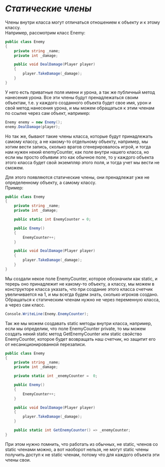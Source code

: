 # *Статические члены*

Члены внутри класса могут отличаться отношением к объекту и к этому классу.  
Например, рассмотрим класс Enemy:
```cs
public class Enemy
{
    private string _name;
    private int _damage;

    public void DealDamage(Player player)
    {
        player.TakeDamage(_damage);
    }
}
```

У него есть приватные поля имени и урона, а так же публичный метод нанесения урона. Все эти члены будут пренадлежаться своим объектам, т.е. у каждого созданного объекта будет свое имя, урон и свой метод нанесения урона, и мы можем обращаться к этим членам по ссылке через сам объект, например:
```cs
Enemy enemy = new Enemy();
enemy.DealDamage(player);
```

Но так же, бывают такие члены класса, которые будут принадлежать самому классу, а не какому-то отдельному объекту, например, мы хотим вести запись, сколько врагов сгенерировалось игрой, и тогда нам нужен некий enemyCounter, как поле внутри нашего класса, но если мы просто объявим это как обычное поле, то у каждого объекта этого класса будет свой экземпляр этого поля, и тогда учет мы вести не сможем.

Для этого появляются статические члены, они пренадлежат уже не определенному объекту, а самому классу.  
Пример:
```cs
public class Enemy
{
    private string _name;
    private int _damage;

    public static int EnemyCounter = 0;

    public Enemy()
    {
        EnemyCounter++;
    }

    public void DealDamage(Player player)
    {
        player.TakeDamage(_damage);
    }
}
```
Мы создали некое поле EnemyCounter, которое обозначили как static, и терерь оно принадлежит не какому-то объекту, а классу, мы можем в конструкторе класса указать, что при создание этого класса счетчик увеличивается на 1, и мы всегда будем знать, сколько игроков создано. Обращаться к статическим членам нужно не через переменную класса, а через сам класс.
```cs
Console.WriteLine(Enemy.EnemyCounter);
```
Так же мы можем создавать static методы внутри класса, например, если мы определим, что поле EnemyCounter private, то мы можем создать некий static метод GetEnemyCounter или static свойство EnemyCounter, которое будет возвращать наш счетчик, но защитит его от несанкционированной перезаписи.

```cs
public class Enemy
{
    private string _name;
    private int _damage;

    private static int _enemyCounter =  0;

    public Enemy()
    {
        EnemyCounter++;
    }

    public void DealDamage(Player player)
    {
        player.TakeDamage(_damage);
    }

    public static int GetEnemyCounter() => _enemyCounter;
}
```

При этом нужно помнить, что работать из обычных, не static, членов со static членами можно, а вот наоборот нельзя, не могут static члены получить доступ к не static членам, потому что для каждого объекта эти члены свои.

